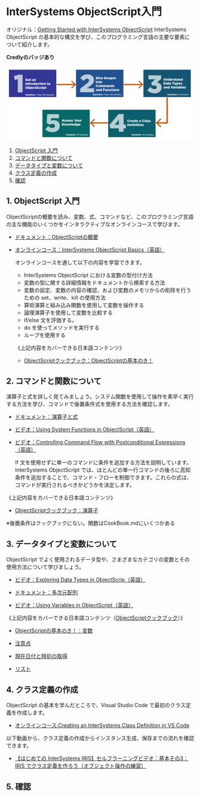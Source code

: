 # InterSystems ObjectScript入門
オリジナル：[Getting Started with InterSystems ObjectScript](https://learning.intersystems.com/course/view.php?id=289)
InterSystems ObjectScript の基本的な構文を学び、このプログラミング言語の主要な要素について紹介します。

**Credlyのバッジあり**

![](/assets/ObjectScript-LP.png)

1. [ObjectScript 入門](#1-objectscript-入門)
2. [コマンドと関数について](#2-コマンドと関数について)
3. [データタイプと変数について](#3-データタイプと変数について)
4. [クラス定義の作成](#4-クラス定義の作成)
5. [確認](#5-確認)


## 1. ObjectScript 入門
ObjectScriptの概要を読み、変数、式、コマンドなど、このプログラミング言語の主な機能のいくつかをインタラクティブなオンラインコースで学びます。

- [ドキュメント：ObjectScriptの概要](https://docs.intersystems.com/irislatestj/csp/docbook/DocBook.UI.Page.cls?KEY=GCOS_intro)

- [オンラインコース：InterSystems ObjectScript Basics（英語）](https://learning.intersystems.com/course/view.php?name=Cach%C3%A9%20ObjectScript%20Basics)

    オンラインコースを通して以下の内容を学習できます。
    - InterSystems ObjectScript における変数の型付け方法
    - 変数の型に関する詳細情報をドキュメントから検索する方法
    - 変数の設定、変数の内容の確認、および変数のメモリからの削除を行うための set、write、kill の使用方法
    - 算術演算と組み込み関数を使用して変数を操作する
    - 論理演算子を使用して変数を比較する
    - if/else 文を評価する。
    - do を使ってメソッドを実行する
    - ループを使用する

    《上記内容をカバーできる日本語コンテンツ》
    - [ObjectScriptクックブック：ObjectScriptの基本のき！](https://github.com/Intersystems-jp/ObjectScriptCookBook/blob/master/Basic.md)


## 2. コマンドと関数について
演算子と式を詳しく見てみましょう。システム関数を使用して操作を素早く実行する方法を学び、コマンドで後置条件式を使用する方法を確認します。

- [ドキュメント：演算子と式](https://docs.intersystems.com/irislatestj/csp/docbook/DocBook.UI.Page.cls?KEY=GCOS_operators)

- [ビデオ：Using System Functions in ObjectScript（英語）](https://learning.intersystems.com/course/view.php?name=OSFunctions)

- [ビデオ：Controlling Command Flow with Postconditional Expressions（英語）](https://learning.intersystems.com/course/view.php?id=2131)
   
    If 文を使用せずに単一のコマンドに条件を追加する方法を説明しています。
    InterSystems ObjectScript では、ほとんどの単一行コマンドの後ろに高知条件を追加することで、コマンド・フローを制御できます。これらの式は、コマンドが実行されるべきかどうかを決定します。

《上記内容をカバーできる日本語コンテンツ》
- [ObjectScriptクックブック：演算子](https://github.com/Intersystems-jp/ObjectScriptCookBook/blob/master/CookBook.md#%E6%BC%94%E7%AE%97%E5%AD%90)

※後置条件はクックブックにない。関数はCookBook.mdにいくつかある

## 3. データタイプと変数について
ObjectScript でよく使用されるデータ型や、さまざまなカテゴリの変数とその使用方法について学びましょう。

- [ビデオ：Exploring Data Types in ObjectScrip（英語）](https://learning.intersystems.com/course/view.php?name=ObjectScriptDataTypes)

- [ドキュメント：多次元配列](https://docs.intersystems.com/irislatest/csp/docbook/DocBook.UI.Page.cls?KEY=GCOS_mdarrays)

- [ビデオ：Using Variables in ObjectScript（英語）](https://learning.intersystems.com/course/view.php?id=2133)

《上記内容をカバーできる日本語コンテンツ（[ObjectScriptクックブック](https://github.com/Intersystems-jp/ObjectScriptCookBook/)）》
- [ObjectScriptの基本のき！：変数](https://github.com/Intersystems-jp/ObjectScriptCookBook/blob/master/Basic.md#3-%E5%A4%89%E6%95%B0%E3%81%AB%E3%81%A4%E3%81%84%E3%81%A6)

- [注意点](https://github.com/Intersystems-jp/ObjectScriptCookBook/blob/master/CookBook.md#%E6%B3%A8%E6%84%8F%E7%82%B9)

- [現在日付と時刻の取得](https://github.com/Intersystems-jp/ObjectScriptCookBook/blob/master/CookBook.md#%E7%8F%BE%E5%9C%A8%E6%97%A5%E4%BB%98%E3%81%A8%E6%99%82%E5%88%BB%E3%81%AE%E5%8F%96%E5%BE%97)

- [リスト](https://github.com/Intersystems-jp/ObjectScriptCookBook/blob/master/CookBook.md#%E3%83%AA%E3%82%B9%E3%83%88)



## 4. クラス定義の作成
ObjectScript の基本を学んだところで、Visual Studio Code で最初のクラス定義を作成します。

- [オンラインコース:Creating an InterSystems Class Definition in VS Code](https://learning.intersystems.com/course/view.php?name=IRIS%20Class)


以下動画から、クラス定義の作成からインスタンス生成、保存までの流れを確認できます。
- [【はじめての InterSystems IRIS】セルフラーニングビデオ：基本その3：IRIS でクラス定義を作ろう（オブジェクト操作の練習）](https://jp.community.intersystems.com/node/478606)


## 5. 確認